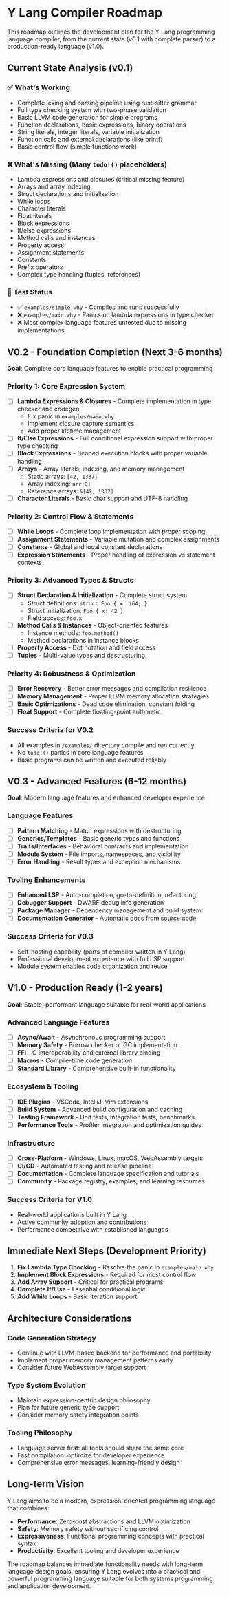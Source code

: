 # Y Lang Compiler Roadmap

This roadmap outlines the development plan for the Y Lang programming language compiler, from the current state (v0.1 with complete parser) to a production-ready language (v1.0).

## Current State Analysis (v0.1)

### ✅ What's Working
- Complete lexing and parsing pipeline using rust-sitter grammar
- Full type checking system with two-phase validation
- Basic LLVM code generation for simple programs
- Function declarations, basic expressions, binary operations
- String literals, integer literals, variable initialization
- Function calls and external declarations (like printf)
- Basic control flow (simple functions work)

### ❌ What's Missing (Many `todo!()` placeholders)
- Lambda expressions and closures (critical missing feature)
- Arrays and array indexing
- Struct declarations and initialization
- While loops
- Character literals
- Float literals
- Block expressions
- If/else expressions
- Method calls and instances
- Property access
- Assignment statements
- Constants
- Prefix operators
- Complex type handling (tuples, references)

### 🧪 Test Status
- ✅ `examples/simple.why` - Compiles and runs successfully
- ❌ `examples/main.why` - Panics on lambda expressions in type checker
- ❌ Most complex language features untested due to missing implementations

## V0.2 - Foundation Completion (Next 3-6 months)

**Goal**: Complete core language features to enable practical programming

### Priority 1: Core Expression System
- [ ] **Lambda Expressions & Closures** - Complete implementation in type checker and codegen
  - Fix panic in `examples/main.why`
  - Implement closure capture semantics
  - Add proper lifetime management
- [ ] **If/Else Expressions** - Full conditional expression support with proper type checking
- [ ] **Block Expressions** - Scoped execution blocks with proper variable handling
- [ ] **Arrays** - Array literals, indexing, and memory management
  - Static arrays: `[42, 1337]`
  - Array indexing: `arr[0]`
  - Reference arrays: `&[42, 1337]`
- [ ] **Character Literals** - Basic char support and UTF-8 handling

### Priority 2: Control Flow & Statements
- [ ] **While Loops** - Complete loop implementation with proper scoping
- [ ] **Assignment Statements** - Variable mutation and complex assignments
- [ ] **Constants** - Global and local constant declarations
- [ ] **Expression Statements** - Proper handling of expression vs statement contexts

### Priority 3: Advanced Types & Structs
- [ ] **Struct Declaration & Initialization** - Complete struct system
  - Struct definitions: `struct Foo { x: i64; }`
  - Struct initialization: `Foo { x: 42 }`
  - Field access: `foo.x`
- [ ] **Method Calls & Instances** - Object-oriented features
  - Instance methods: `foo.method()`
  - Method declarations in instance blocks
- [ ] **Property Access** - Dot notation and field access
- [ ] **Tuples** - Multi-value types and destructuring

### Priority 4: Robustness & Optimization
- [ ] **Error Recovery** - Better error messages and compilation resilience
- [ ] **Memory Management** - Proper LLVM memory allocation strategies
- [ ] **Basic Optimizations** - Dead code elimination, constant folding
- [ ] **Float Support** - Complete floating-point arithmetic

### Success Criteria for V0.2
- All examples in `/examples/` directory compile and run correctly
- No `todo!()` panics in core language features
- Basic programs can be written and executed reliably

## V0.3 - Advanced Features (6-12 months)

**Goal**: Modern language features and enhanced developer experience

### Language Features
- [ ] **Pattern Matching** - Match expressions with destructuring
- [ ] **Generics/Templates** - Basic generic types and functions
- [ ] **Traits/Interfaces** - Behavioral contracts and implementation
- [ ] **Module System** - File imports, namespaces, and visibility
- [ ] **Error Handling** - Result types and exception mechanisms

### Tooling Enhancements
- [ ] **Enhanced LSP** - Auto-completion, go-to-definition, refactoring
- [ ] **Debugger Support** - DWARF debug info generation
- [ ] **Package Manager** - Dependency management and build system
- [ ] **Documentation Generator** - Automatic docs from source code

### Success Criteria for V0.3
- Self-hosting capability (parts of compiler written in Y Lang)
- Professional development experience with full LSP support
- Module system enables code organization and reuse

## V1.0 - Production Ready (1-2 years)

**Goal**: Stable, performant language suitable for real-world applications

### Advanced Language Features
- [ ] **Async/Await** - Asynchronous programming support
- [ ] **Memory Safety** - Borrow checker or GC implementation
- [ ] **FFI** - C interoperability and external library binding
- [ ] **Macros** - Compile-time code generation
- [ ] **Standard Library** - Comprehensive built-in functionality

### Ecosystem & Tooling
- [ ] **IDE Plugins** - VSCode, IntelliJ, Vim extensions
- [ ] **Build System** - Advanced build configuration and caching
- [ ] **Testing Framework** - Unit tests, integration tests, benchmarks
- [ ] **Performance Tools** - Profiler integration and optimization guides

### Infrastructure
- [ ] **Cross-Platform** - Windows, Linux, macOS, WebAssembly targets
- [ ] **CI/CD** - Automated testing and release pipeline
- [ ] **Documentation** - Complete language specification and tutorials
- [ ] **Community** - Package registry, examples, and learning resources

### Success Criteria for V1.0
- Real-world applications built in Y Lang
- Active community adoption and contributions
- Performance competitive with established languages

## Immediate Next Steps (Development Priority)

1. **Fix Lambda Type Checking** - Resolve the panic in `examples/main.why`
2. **Implement Block Expressions** - Required for most control flow
3. **Add Array Support** - Critical for practical programs
4. **Complete If/Else** - Essential conditional logic
5. **Add While Loops** - Basic iteration support

## Architecture Considerations

### Code Generation Strategy
- Continue with LLVM-based backend for performance and portability
- Implement proper memory management patterns early
- Consider future WebAssembly target support

### Type System Evolution
- Maintain expression-centric design philosophy
- Plan for future generic type support
- Consider memory safety integration points

### Tooling Philosophy
- Language server first: all tools should share the same core
- Fast compilation: optimize for developer experience
- Comprehensive error messages: learning-friendly design

## Long-term Vision

Y Lang aims to be a modern, expression-oriented programming language that combines:
- **Performance**: Zero-cost abstractions and LLVM optimization
- **Safety**: Memory safety without sacrificing control
- **Expressiveness**: Functional programming concepts with practical syntax
- **Productivity**: Excellent tooling and developer experience

The roadmap balances immediate functionality needs with long-term language design goals, ensuring Y Lang evolves into a practical and powerful programming language suitable for both systems programming and application development.